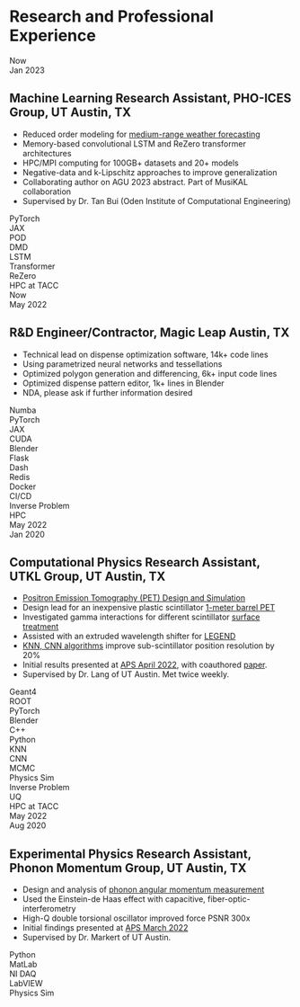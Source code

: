 <div class="poster-section poster-scols avoid-break rtl-section rxp-section" markdown="1">

<div id="rxp-title" markdown="1">

# Research and Professional Experience

</div>
<div class="rxp_0" id="rxp" markdown="1">      
    <div class="cv_left" markdown="1">
        <div class="date_two" id="date">
            Now
        </div>
        <div class="date_one" id="date">
            Jan 2023
        </div>
    </div>
    <div class="cv_right" markdown="1">

## Machine Learning Research Assistant, PHO-ICES Group, UT Austin, TX
 - Reduced order modeling for [medium-range weather forecasting](https://akhilsadam.github.io/#/projects/pho-ices/weather-forecast)
 - Memory-based convolutional LSTM and ReZero transformer architectures
 - HPC/MPI computing for 100GB+ datasets and 20+ models
 - Negative-data and k-Lipschitz approaches to improve generalization
 - Collaborating author on AGU 2023 abstract. Part of MusiKAL collaboration
- Supervised by Dr. Tan Bui (Oden Institute of Computational Engineering)

<div id="item">
 <div class="items">PyTorch</div>
 <div class="items">JAX</div>
 <div class="items">POD</div>
 <div class="items">DMD</div>
 <div class="items">LSTM</div>
 <div class="items">Transformer</div>
 <div class="items">ReZero</div>
 <div class="items">HPC at TACC</div>
</div>

</div>
</div>
<div class="rxp_1" id="rxp" markdown="1">      
    <div class="cv_left" markdown="1">
        <div class="date_two" id="date">
            Now
        </div>
        <div class="date_one" id="date">
            May 2022
        </div>
    </div>
    <div class="cv_right" markdown="1">


## R&D Engineer/Contractor, Magic Leap Austin, TX
 - Technical lead on dispense optimization software, 14k+ code lines
 - Using parametrized neural networks and tessellations
 - Optimized polygon generation and differencing, 6k+ input code lines
 - Optimized dispense pattern editor, 1k+ lines in Blender
 - NDA, please ask if further information desired

<div id="item">
<div class="items">Numba</div>
<div class="items">PyTorch</div>
<div class="items">JAX</div>
<div class="items">CUDA</div>
<div class="items">Blender</div>
<div class="items">Flask</div>
<div class="items">Dash</div>
<div class="items">Redis</div>
<div class="items">Docker</div>
<div class="items">CI/CD</div>
<div class="items">Inverse Problem</div>
 <div class="items">HPC</div>
</div>

 </div>
 </div>
<div class="rxp_2" id="rxp" markdown="1">      
    <div class="cv_left" markdown="1">
        <div class="date_two" id="date">
            May 2022
        </div>
        <div class="date_one" id="date">
            Jan 2020
        </div>
    </div>
    <div class="cv_right" markdown="1">


## Computational Physics Research Assistant, UTKL Group, UT Austin, TX
 - [Positron Emission Tomography (PET) Design and Simulation](https://physicsworld.com/a/in-beam-pet-provides-the-first-glimpse-of-a-proton-flash-beam/)
 - Design lead for an inexpensive plastic scintillator [1-meter barrel PET](https://akhilsadam.github.io/#/projects/lang-tomography/index)
 - Investigated gamma interactions for different scintillator [surface treatment](https://akhilsadam.github.io/PlasticPET-graphicx/)
 - Assisted with an extruded wavelength shifter for [LEGEND](https://legend-exp.org/)
 -  [KNN, CNN algorithms](https://github.com/akhilsadam/PlasticPET-ANLY/tree/master) improve sub-scintillator position resolution by 20%
 - Initial results presented at [APS April 2022](https://meetings.aps.org/Meeting/APR22/Session/D08.5), with coauthored [paper](https://lirias.kuleuven.be/retrieve/675106).
 - Supervised by Dr. Lang of UT Austin. Met twice weekly.

 <!-- (https://github.com/akhilsadam/Geant4-PET/tree/master) -->

<div id="item">
<div class="items">Geant4</div>
<div class="items">ROOT</div>
<div class="items">PyTorch</div>
<div class="items">Blender</div>
<div class="items">C++</div>
<div class="items">Python</div>
<div class="items">KNN</div>
<div class="items">CNN</div>
<div class="items">MCMC</div>
<div class="items">Physics Sim</div>
<div class="items">Inverse Problem</div>
<div class="items">UQ</div>
<div class="items">HPC at TACC</div>
</div>

 </div>
 </div>
 <div class="rxp_3" id="rxp" markdown="1">      
    <div class="cv_left" markdown="1">
        <div class="date_two" id="date">
            May 2022
        </div>
        <div class="date_one" id="date">
            Aug 2020
        </div>
    </div>
    <div class="cv_right" markdown="1">

## Experimental Physics Research Assistant, Phonon Momentum Group, UT Austin, TX
 - Design and analysis of [phonon angular momentum measurement](https://akhilsadam.github.io/#/projects/markert-superconductivty/phonon-momentum)
 - Used the Einstein-de Haas effect with capacitive, fiber-optic-interferometry
 - High-Q double torsional oscillator improved force PSNR 300x
 - Initial findings presented at [APS March 2022](https://meetings.aps.org/Meeting/MAR22/Session/K31.1)
 - Supervised by Dr. Markert of UT Austin.

<div id="item">
<div class="items">Python</div>
<div class="items">MatLab</div>
<div class="items">NI DAQ</div>
<div class="items">LabVIEW</div>
<div class="items">Physics Sim</div>
</div>


</div>
</div>
</div>